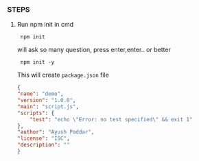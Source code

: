 

### STEPS
1. Run npm init in cmd

        npm init

    will ask so many question, press enter,enter.. or better

        npm init -y

    This will create `package.json` file 

    ````json
    {
    "name": "demo",
    "version": "1.0.0",
    "main": "script.js",
    "scripts": {
        "test": "echo \"Error: no test specified\" && exit 1"
    },
    "author": "Ayush Poddar",
    "license": "ISC",
    "description": ""
    }
    ````